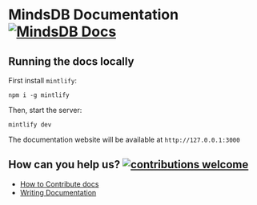 # MindsDB Documentation    <a href="https://docs.mindsdb.com?utm_medium=community&utm_source=github&utm_campaign=mindsdb%20repo"><img src="https://img.shields.io/website?url=https%3A%2F%2Fwww.mindsdb.com%2F" alt="MindsDB Docs"/></a>	

## Running the docs locally

First install `mintlify`:

```
npm i -g mintlify
```
Then, start the server:

```
mintlify dev
```

The documentation website will be available at `http://127.0.0.1:3000`



## How can you help us? [![contributions welcome](https://img.shields.io/badge/contributions-welcome-brightgreen.svg?style=flat)](https://github.com/mindsdb/mindsdb-docs/issues)

* [How to Contribute docs](https://docs.mindsdb.com/contribute)
* [Writing Documentation](https://docs.mindsdb.com/contribute/docs)
